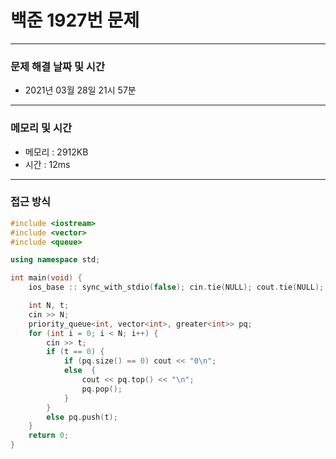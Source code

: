 
# 백준 1927번 문제

---

### 문제 해결 날짜 및 시간

- 2021년 03월 28일 21시 57분

---
### 메모리 및 시간

- 메모리 : 2912KB
- 시간 : 12ms

---

### 접근 방식
```cpp
#include <iostream>
#include <vector>
#include <queue>

using namespace std;

int main(void) {
    ios_base :: sync_with_stdio(false); cin.tie(NULL); cout.tie(NULL);

    int N, t;
    cin >> N;
    priority_queue<int, vector<int>, greater<int>> pq;
    for (int i = 0; i < N; i++) {
        cin >> t;
        if (t == 0) {
            if (pq.size() == 0) cout << "0\n";
            else  {
                cout << pq.top() << "\n";
                pq.pop();
            }
        }
        else pq.push(t);
    }
    return 0;
}




```





